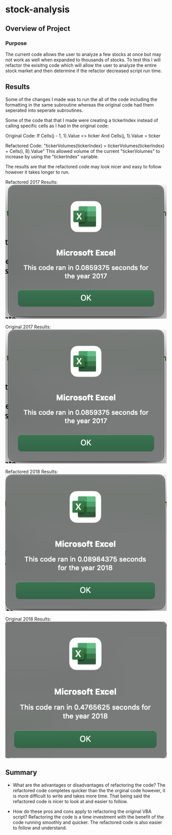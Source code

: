 # stock-analysis

## Overview of Project

### Purpose
The current code allows the user to analyze a few stocks at once but may not work as well when expanded to thousands of stocks. To test this I will refactor the exisitng code which will allow the user to analyze the entire stock market and then determine if the refactor decreased script run time.

## Results
Some of the changes I made was to run the all of the code including the formatting in the same subroutine whereas the original code had them seperated into seperate subroutines. 

Some of the code that that I made were creating a tickerIndex instead of calling specific cells as I had in the original code: 

Original Code: 
  If Cells(j - 1, 1).Value <> ticker And Cells(j, 1).Value = ticker 

Refactored Code: 
"tickerVolumes(tickerIndex) = tickerVolumes(tickerIndex) + Cells(i, 8).Value" 
This allowed volume of the current "tickerVolumes" to increase by using the "tickerIndex" variable.

The results are that the refactored code may look nicer and easy to follow however it takes longer to run.

Refactored 2017 Results:
![VBA_Challenge_2017.png](/Resources/VBA_Challenge_2017.png)

Original 2017 Results:
![VBA_Challenge_2017_Original.png](/Resources/VBA_Challenge_2017.png)

Refactored 2018 Results:
![VBA_Challenge_2018.png](/Resources/VBA_Challenge_2018.png)

Original 2018 Results: 
![VBA_Challenge_2018_Original.png](/Resources/VBA_Challenge_2018_Original.png)

## Summary

- What are the advantages or disadvantages of refactoring the code?
The refactored code completes quicker than the the orginal code however, it is more difficult to write and takes more time. That being said the refactored code is nicer to look at and easier to follow.

- How do these pros and cons apply to refactoring the original VBA script?
Refactoring the code is a time investment with the benefit of the code running smoothly and quicker. The refactored code is also easier to follow and understand.
